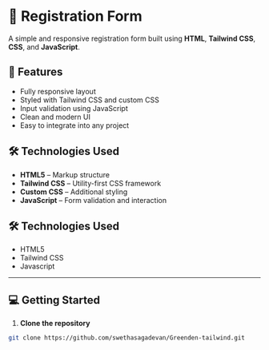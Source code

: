 # 📝 Registration Form

A simple and responsive registration form built using **HTML**, **Tailwind CSS**, **CSS**, and **JavaScript**.

## 🚀 Features

- Fully responsive layout
- Styled with Tailwind CSS and custom CSS
- Input validation using JavaScript
- Clean and modern UI
- Easy to integrate into any project

## 🛠️ Technologies Used

- **HTML5** – Markup structure
- **Tailwind CSS** – Utility-first CSS framework
- **Custom CSS** – Additional styling
- **JavaScript** – Form validation and interaction

## 🛠️ Technologies Used

- HTML5
- Tailwind CSS
- Javascript
---

## 💻 Getting Started

1. **Clone the repository**

```bash
git clone https://github.com/swethasagadevan/Greenden-tailwind.git




